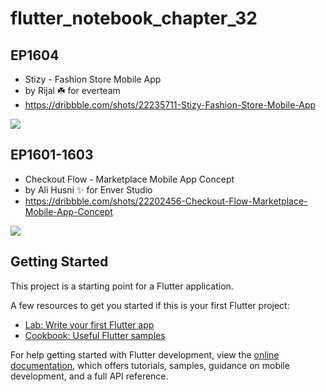 # flutter_notebook_chapter_32

## EP1604

- Stizy - Fashion Store Mobile App
- by Rijal ☘️ for everteam
- https://dribbble.com/shots/22235711-Stizy-Fashion-Store-Mobile-App

<img src="https://cdn.dribbble.com/userupload/9199343/file/original-2617b4df322f1ea03da55e54f006713d.jpg?resize=1600x1200"/>

## EP1601-1603

- Checkout Flow - Marketplace Mobile App Concept
- by Ali Husni ✨ for Enver Studio
- https://dribbble.com/shots/22202456-Checkout-Flow-Marketplace-Mobile-App-Concept

<img src="https://cdn.dribbble.com/userupload/9113668/file/original-069cf166527e4a0844b0f9652572383c.png?resize=1905x1429"/>

## Getting Started

This project is a starting point for a Flutter application.

A few resources to get you started if this is your first Flutter project:

- [Lab: Write your first Flutter app](https://docs.flutter.dev/get-started/codelab)
- [Cookbook: Useful Flutter samples](https://docs.flutter.dev/cookbook)

For help getting started with Flutter development, view the
[online documentation](https://docs.flutter.dev/), which offers tutorials,
samples, guidance on mobile development, and a full API reference.
